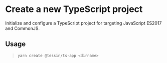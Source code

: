 # Create a new TypeScript project

Initialize and configure a TypeScript project for targeting JavaScript ES2017 and CommonJS.

## Usage

> `yarn create @tessin/ts-app <dirname>`
